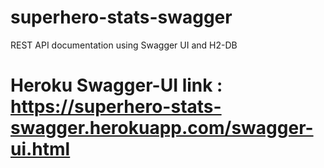 # superhero-stats-swagger
REST API documentation using Swagger UI and H2-DB

# Heroku Swagger-UI link : https://superhero-stats-swagger.herokuapp.com/swagger-ui.html
